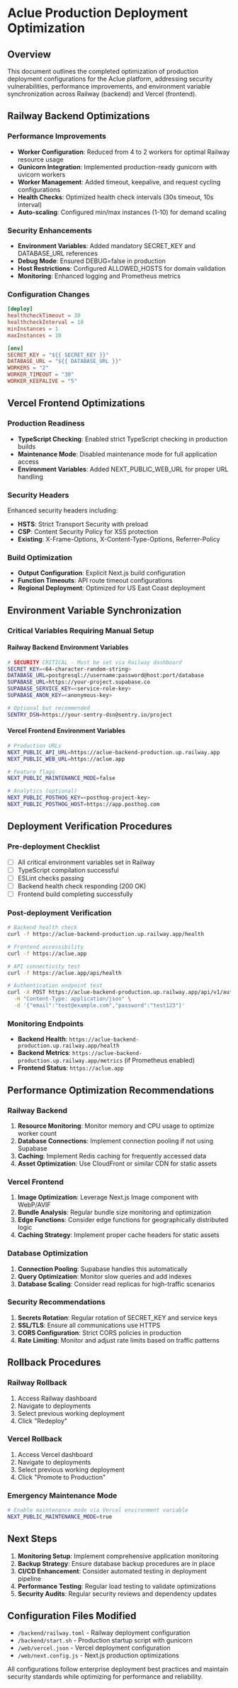 # Aclue Production Deployment Optimization

## Overview
This document outlines the completed optimization of production deployment configurations for the Aclue platform, addressing security vulnerabilities, performance improvements, and environment variable synchronization across Railway (backend) and Vercel (frontend).

## Railway Backend Optimizations

### Performance Improvements
- **Worker Configuration**: Reduced from 4 to 2 workers for optimal Railway resource usage
- **Gunicorn Integration**: Implemented production-ready gunicorn with uvicorn workers
- **Worker Management**: Added timeout, keepalive, and request cycling configurations
- **Health Checks**: Optimized health check intervals (30s timeout, 10s interval)
- **Auto-scaling**: Configured min/max instances (1-10) for demand scaling

### Security Enhancements
- **Environment Variables**: Added mandatory SECRET_KEY and DATABASE_URL references
- **Debug Mode**: Ensured DEBUG=false in production
- **Host Restrictions**: Configured ALLOWED_HOSTS for domain validation
- **Monitoring**: Enhanced logging and Prometheus metrics

### Configuration Changes
```toml
[deploy]
healthcheckTimeout = 30
healthcheckInterval = 10
minInstances = 1
maxInstances = 10

[env]
SECRET_KEY = "${{ SECRET_KEY }}"
DATABASE_URL = "${{ DATABASE_URL }}"
WORKERS = "2"
WORKER_TIMEOUT = "30"
WORKER_KEEPALIVE = "5"
```

## Vercel Frontend Optimizations

### Production Readiness
- **TypeScript Checking**: Enabled strict TypeScript checking in production builds
- **Maintenance Mode**: Disabled maintenance mode for full application access
- **Environment Variables**: Added NEXT_PUBLIC_WEB_URL for proper URL handling

### Security Headers
Enhanced security headers including:
- **HSTS**: Strict Transport Security with preload
- **CSP**: Content Security Policy for XSS protection
- **Existing**: X-Frame-Options, X-Content-Type-Options, Referrer-Policy

### Build Optimization
- **Output Configuration**: Explicit Next.js build configuration
- **Function Timeouts**: API route timeout configurations
- **Regional Deployment**: Optimized for US East Coast deployment

## Environment Variable Synchronization

### Critical Variables Requiring Manual Setup

#### Railway Backend Environment Variables
```bash
# SECURITY CRITICAL - Must be set via Railway dashboard
SECRET_KEY=<64-character-random-string>
DATABASE_URL=postgresql://username:password@host:port/database
SUPABASE_URL=https://your-project.supabase.co
SUPABASE_SERVICE_KEY=<service-role-key>
SUPABASE_ANON_KEY=<anonymous-key>

# Optional but recommended
SENTRY_DSN=https://your-sentry-dsn@sentry.io/project
```

#### Vercel Frontend Environment Variables
```bash
# Production URLs
NEXT_PUBLIC_API_URL=https://aclue-backend-production.up.railway.app
NEXT_PUBLIC_WEB_URL=https://aclue.app

# Feature flags
NEXT_PUBLIC_MAINTENANCE_MODE=false

# Analytics (optional)
NEXT_PUBLIC_POSTHOG_KEY=<posthog-project-key>
NEXT_PUBLIC_POSTHOG_HOST=https://app.posthog.com
```

## Deployment Verification Procedures

### Pre-deployment Checklist
- [ ] All critical environment variables set in Railway
- [ ] TypeScript compilation successful
- [ ] ESLint checks passing
- [ ] Backend health check responding (200 OK)
- [ ] Frontend build completing successfully

### Post-deployment Verification
```bash
# Backend health check
curl -f https://aclue-backend-production.up.railway.app/health

# Frontend accessibility
curl -f https://aclue.app

# API connectivity test
curl -f https://aclue.app/api/health

# Authentication endpoint test
curl -X POST https://aclue-backend-production.up.railway.app/api/v1/auth/login \
  -H "Content-Type: application/json" \
  -d '{"email":"test@example.com","password":"test123"}'
```

### Monitoring Endpoints
- **Backend Health**: `https://aclue-backend-production.up.railway.app/health`
- **Backend Metrics**: `https://aclue-backend-production.up.railway.app/metrics` (if Prometheus enabled)
- **Frontend Status**: `https://aclue.app`

## Performance Optimization Recommendations

### Railway Backend
1. **Resource Monitoring**: Monitor memory and CPU usage to optimize worker count
2. **Database Connections**: Implement connection pooling if not using Supabase
3. **Caching**: Implement Redis caching for frequently accessed data
4. **Asset Optimization**: Use CloudFront or similar CDN for static assets

### Vercel Frontend
1. **Image Optimization**: Leverage Next.js Image component with WebP/AVIF
2. **Bundle Analysis**: Regular bundle size monitoring and optimization
3. **Edge Functions**: Consider edge functions for geographically distributed logic
4. **Caching Strategy**: Implement proper cache headers for static assets

### Database Optimization
1. **Connection Pooling**: Supabase handles this automatically
2. **Query Optimization**: Monitor slow queries and add indexes
3. **Database Scaling**: Consider read replicas for high-traffic scenarios

### Security Recommendations
1. **Secrets Rotation**: Regular rotation of SECRET_KEY and service keys
2. **SSL/TLS**: Ensure all communications use HTTPS
3. **CORS Configuration**: Strict CORS policies in production
4. **Rate Limiting**: Monitor and adjust rate limits based on traffic patterns

## Rollback Procedures

### Railway Rollback
1. Access Railway dashboard
2. Navigate to deployments
3. Select previous working deployment
4. Click "Redeploy"

### Vercel Rollback
1. Access Vercel dashboard
2. Navigate to deployments
3. Select previous working deployment
4. Click "Promote to Production"

### Emergency Maintenance Mode
```bash
# Enable maintenance mode via Vercel environment variable
NEXT_PUBLIC_MAINTENANCE_MODE=true
```

## Next Steps

1. **Monitoring Setup**: Implement comprehensive application monitoring
2. **Backup Strategy**: Ensure database backup procedures are in place
3. **CI/CD Enhancement**: Consider automated testing in deployment pipeline
4. **Performance Testing**: Regular load testing to validate optimizations
5. **Security Audits**: Regular security reviews and dependency updates

## Configuration Files Modified

- `/backend/railway.toml` - Railway deployment configuration
- `/backend/start.sh` - Production startup script with gunicorn
- `/web/vercel.json` - Vercel deployment configuration
- `/web/next.config.js` - Next.js production optimizations

All configurations follow enterprise deployment best practices and maintain security standards while optimizing for performance and reliability.